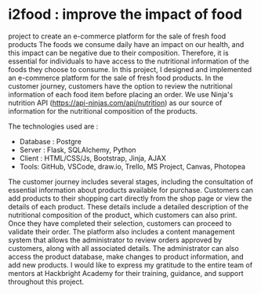 # i2food : improve the impact of food
project to create an e-commerce platform for the sale of fresh food products
The foods we consume daily have an impact on our health, and this impact can be negative due to their composition. Therefore, it is essential for individuals to have access to the nutritional information of the foods they choose to consume.
In this project, I designed and implemented an e-commerce platform for the sale of fresh food products. In the customer journey, customers have the option to review the nutritional information of each food item before placing an order. 
We use Ninja's nutrition API (https://api-ninjas.com/api/nutrition) as our source of information for the nutritional composition of the products.

The technologies used are :
- Database : Postgre
- Server : Flask, SQLAlchemy, Python
- Client : HTML/CSS/Js, Bootstrap, Jinja, AJAX
- Tools: GitHub, VSCode, draw.io, Trello, MS Project, Canvas, Photopea
  
The customer journey includes several stages, including the consultation of essential information about products available for purchase. Customers can add products to their shopping cart directly from the shop page or view the details of each product. These details include a detailed description of the nutritional composition of the product, which customers can also print. Once they have completed their selection, customers can proceed to validate their order.
The platform also includes a content management system that allows the administrator to review orders approved by customers, along with all associated details. The administrator can also access the product database, make changes to product information, and add new products.
I would like to express my gratitude to the entire team of mentors at Hackbright Academy for their training, guidance, and support throughout this project.
